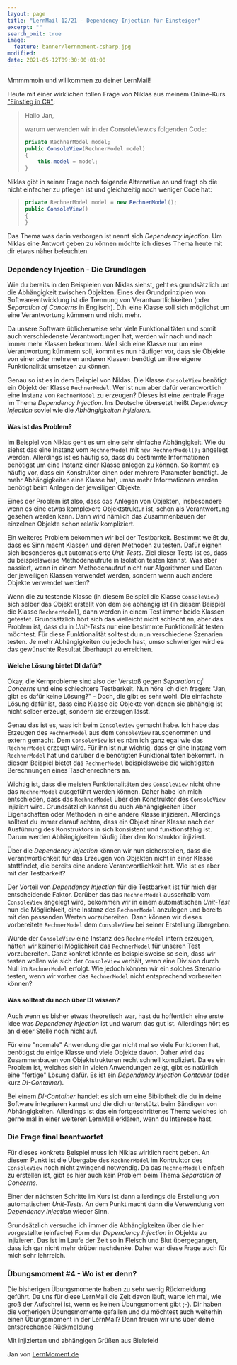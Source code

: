 ```yaml
---
layout: page
title: "LernMail 12/21 - Dependency Injection für Einsteiger"
excerpt: ""
search_omit: true
image:
  feature: banner/lernmoment-csharp.jpg
modified:
date: 2021-05-12T09:30:00+01:00
---
```


Mmmmmoin und willkommen zu deiner LernMail!

Heute mit einer wirklichen tollen Frage von Niklas aus meinem Online-Kurs ["Einstieg in C#"](https://www.udemy.com/course/einstieg-in-csharp-software-programmieren-wie-ein-profi/?referralCode=73784B79162D93219DEC):

> Hallo Jan,
>
> warum verwenden wir in der ConsoleView.cs folgenden Code:
> ```csharp
> private RechnerModel model;
> public ConsoleView(RechnerModel model)
> {
>     this.model = model;
> }
> ```

Niklas gibt in seiner Frage noch folgende Alternative an und fragt ob die nicht einfacher zu pflegen ist und gleichzeitig noch weniger Code hat:

> ```csharp
> private RechnerModel model = new RechnerModel();
> public ConsoleView()
> {
> }
> ```

Das Thema was darin verborgen ist nennt sich *Dependency Injection*. Um Niklas eine Antwort geben zu können möchte ich dieses Thema heute mit dir etwas näher beleuchten.

### Dependency Injection - Die Grundlagen
Wie du bereits in den Beispielen von Niklas siehst, geht es grundsätzlich um die Abhängigkeit zwischen Objekten. Eines der Grundprinzipien von Softwareentwicklung ist die Trennung von Verantwortlichkeiten (oder *Separation of Concerns* in Englisch). D.h. eine Klasse soll sich möglichst um eine Verantwortung kümmern und nicht mehr.

Da unsere Software üblicherweise sehr viele Funktionalitäten und somit auch verschiedenste Verantwortungen hat, werden wir nach und nach immer mehr Klassen bekommen. Weil sich eine Klasse nur um eine Verantwortung kümmern soll, kommt es nun häufiger vor, dass sie Objekte von einer oder mehreren anderen Klassen benötigt um ihre eigene Funktionalität umsetzen zu können.

Genau so ist es in dem Beispiel von Niklas. Die Klasse `ConsoleView` benötigt ein Objekt der Klasse `RechnerModel`. Wer ist nun aber dafür verantwortlich eine Instanz von `RechnerModel` zu erzeugen? Dieses ist eine zentrale Frage im Thema *Dependency Injection*. Ins Deutsche übersetzt heißt *Dependency Injection* soviel wie die *Abhängigkeiten injizieren*.

#### Was ist das Problem?
Im Beispiel von Niklas geht es um eine sehr einfache Abhängigkeit. Wie du siehst das eine Instanz vom `RechnerModel` mit `new RechnerModel();` angelegt werden. Allerdings ist es häufig so, dass du bestimmte Informationen benötigst um eine Instanz einer Klasse anlegen zu können. So kommt es häufig vor, dass ein Konstruktor einen oder mehrere Parameter benötigt. Je mehr Abhängigkeiten eine Klasse hat, umso mehr Informationen werden benötigt beim Anlegen der jeweiligen Objekte.

Eines der Problem ist also, dass das Anlegen von Objekten, insbesondere wenn es eine etwas komplexere Objektstruktur ist, schon als Verantwortung gesehen werden kann. Dann wird nämlich das Zusammenbauen der einzelnen Objekte schon relativ kompliziert.

Ein weiteres Problem bekommen wir bei der Testbarkeit. Bestimmt weißt du, dass es Sinn macht Klassen und deren Methoden zu testen. Dafür eignen sich besonderes gut automatisierte *Unit-Tests*. Ziel dieser Tests ist es, dass du beispielsweise Methodenaufrufe in Isolation testen kannst. Was aber passiert, wenn in einem Methodenaufruf nicht nur Algorithmen und Daten der jeweiligen Klassen verwendet werden, sondern wenn auch andere Objekte verwendet werden?

Wenn die zu testende Klasse (in diesem Beispiel die Klasse `ConsoleView`) sich selber das Objekt erstellt von dem sie abhängig ist (in diesem Beispiel die Klasse `RechnerModel`), dann werden in einem Test immer beide Klassen getestet. Grundsätzlich hört sich das vielleicht nicht schlecht an, aber das Problem ist, dass du in *Unit-Tests* nur eine bestimmte Funktionalität testen möchtest. Für diese Funktionalität solltest du nun verschiedene Szenarien testen. Je mehr Abhängigkeiten du jedoch hast, umso schwieriger wird es das gewünschte Resultat überhaupt zu erreichen.

#### Welche Lösung bietet DI dafür?
Okay, die Kernprobleme sind also der Verstoß gegen *Separation of Concerns* und eine schlechtere Testbarkeit. Nun höre ich dich fragen: "Jan, gibt es dafür keine Lösung?" - Doch, die gibt es sehr wohl. Die einfachste Lösung dafür ist, dass eine Klasse die Objekte von denen sie abhängig ist nicht selber erzeugt, sondern sie erzeugen lässt.

Genau das ist es, was ich beim `ConsoleView` gemacht habe. Ich habe das Erzeugen des `RechnerModel` aus dem `ConsoleView` rausgenommen und extern gemacht. Dem `ConsoleView` ist es nämlich ganz egal wie das `RechnerModel` erzeugt wird. Für ihn ist nur wichtig, dass er eine Instanz vom `RechnerModel` hat und darüber die benötigten Funktionalitäten bekommt. In diesem Beispiel bietet das `RechnerModel` beispielsweise die wichtigsten Berechnungen eines Taschenrechners an.

Wichtig ist, dass die meisten Funktionalitäten des `ConsoleView` nicht ohne das `RechnerModel` ausgeführt werden können. Daher habe ich mich entschieden, dass das `RechnerModel` über den Konstruktor des `ConsoleView` injiziert wird. Grundsätzlich kannst du auch Abhängigkeiten über Eigenschaften oder Methoden in eine andere Klasse injizieren. Allerdings solltest du immer darauf achten, dass ein Objekt einer Klasse nach der Ausführung des Konstruktors in sich konsistent und funktionsfähig ist. Darum werden Abhängigkeiten häufig über den Konstruktor injiziert.

Über die *Dependency Injection* können wir nun sicherstellen, dass die Verantwortlichkeit für das Erzeugen von Objekten nicht in einer Klasse stattfindet, die bereits eine andere Verantwortlichkeit hat. Wie ist es aber mit der Testbarkeit?

Der Vorteil von *Dependency Injection* für die Testbarkeit ist für mich der entscheidende Faktor. Darüber das das `RechnerModel` ausserhalb vom `ConsoleView` angelegt wird, bekommen wir in einem automatischen *Unit-Test* nun die Möglichkeit, eine Instanz des `RechnerModel` anzulegen und bereits mit den passenden Werten vorzubereiten. Dann können wir dieses vorbereitete `RechnerModel` dem `ConsoleView` bei seiner Erstellung übergeben.

Würde der `ConsoleView` eine Instanz des `RechnerModel` intern erzeugen, hätten wir keinerlei Möglichkeit das `RechnerModel` für unseren Test vorzubereiten. Ganz konkret könnte es beispielsweise so sein, dass wir testen wollen wie sich der `ConsoleView` verhält, wenn eine Division durch Null im `RechnerModel` erfolgt. Wie jedoch können wir ein solches Szenario testen, wenn wir vorher das `RechnerModel` nicht entsprechend vorbereiten können?

#### Was solltest du noch über DI wissen?
Auch wenn es bisher etwas theoretisch war, hast du hoffentlich eine erste Idee was *Dependency Injection* ist und warum das gut ist. Allerdings hört es an dieser Stelle noch nicht auf.

Für eine "normale" Anwendung die gar nicht mal so viele Funktionen hat, benötigst du einige Klasse und viele Objekte davon. Daher wird das Zusammenbauen von Objektstrukturen recht schnell kompliziert. Da es ein Problem ist, welches sich in vielen Anwendungen zeigt, gibt es natürlich eine "fertige" Lösung dafür. Es ist ein *Dependency Injection Container* (oder kurz *DI-Container*).

Bei einem *DI-Container* handelt es sich um eine Bibliothek die du in deine Software integrieren kannst und die dich unterstützt beim Bändigen von Abhängigkeiten. Allerdings ist das ein fortgeschrittenes Thema welches ich gerne mal in einer weiteren LernMail erklären, wenn du Interesse hast.

### Die Frage final beantwortet
Für dieses konkrete Beispiel muss ich Niklas wirklich recht geben. An diesem Punkt ist die Übergabe des `RechnerModel` im Kontruktor des `ConsoleView` noch nicht zwingend notwendig. Da das `RechnerModel` einfach zu erstellen ist, gibt es hier auch kein Problem beim Thema *Separation of Concerns*.

Einer der nächsten Schritte im Kurs ist dann allerdings die Erstellung von automatischen *Unit-Tests*. An dem Punkt macht dann die Verwendung von *Dependency Injection* wieder Sinn.

Grundsätzlich versuche ich immer die Abhängigkeiten über die hier vorgestellte (einfache) Form der *Dependency Injection* in Objekte zu injizieren. Das ist im Laufe der Zeit so in Fleisch und Blut übergegangen, dass ich gar nicht mehr drüber nachdenke. Daher war diese Frage auch für mich sehr lehrreich.

### Übungsmoment #4 - Wo ist er denn?
Die bisherigen Übungsmomente haben zu sehr wenig Rückmeldung geführt. Da uns für diese LernMail die Zeit davon läuft, warte ich mal, wie groß der Aufschrei ist, wenn es keinen Übungsmoment gibt ;-). Dir haben die vorherigen Übungsmomente gefallen und du möchtest auch weiterhin einen Übungsmoment in der LernMail? Dann freuen wir uns über deine entsprechende [Rückmeldung](mailto:jan@lernmoment.de?subject=Rückmeldung%20LernMail%2012-21)

Mit injizierten und abhängigen Grüßen aus Bielefeld

Jan von [LernMoment.de](https://www.lernmoment.de)